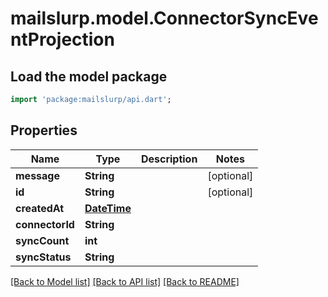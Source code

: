 # mailslurp.model.ConnectorSyncEventProjection

## Load the model package
```dart
import 'package:mailslurp/api.dart';
```

## Properties
Name | Type | Description | Notes
------------ | ------------- | ------------- | -------------
**message** | **String** |  | [optional] 
**id** | **String** |  | [optional] 
**createdAt** | [**DateTime**](DateTime) |  | 
**connectorId** | **String** |  | 
**syncCount** | **int** |  | 
**syncStatus** | **String** |  | 

[[Back to Model list]](../README#documentation-for-models) [[Back to API list]](../README#documentation-for-api-endpoints) [[Back to README]](../README)


